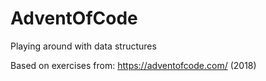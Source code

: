 # AdventOfCode

Playing around with data structures

Based on exercises from: https://adventofcode.com/ (2018)
